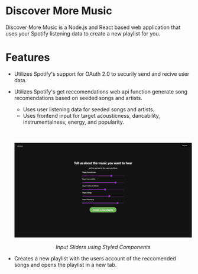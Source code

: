 # Discover More Music
Discover More Music is a Node.js and React based web application that uses your Spotify listening data to create a new playlist for you.

# Features
- Utilizes Spotify's support for OAuth 2.0 to securily send and recive user data.
- Utilizes Spotify's get reccomendations web api function generate song recomendations based on seeded songs and artists.
  - Uses user listening data for seeded songs and artists.
  - Uses frontend input for target acousticness, dancability, instrumentalness, energy, and popularity.
  
  <br></br>
  ![Parameter Sliders](/readme-images/sliders.png)
  
  <p align="center">
  <i align="center">Input Sliders using Styled Components</i>
  </p>
- Creates a new playlist with the users account of the reccomended songs and opens the playlist in a new tab.

